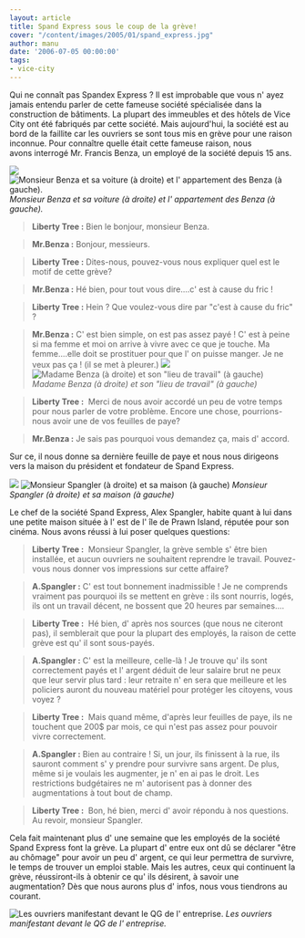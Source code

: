 ```yaml
---
layout: article
title: Spand Express sous le coup de la grève!
cover: "/content/images/2005/01/spand_express.jpg"
author: manu
date: '2006-07-05 00:00:00'
tags:
- vice-city
---
```


Qui ne connaît pas Spandex Express ? Il est improbable que vous n' ayez jamais entendu parler de cette fameuse société spécialisée dans la construction de bâtiments. La plupart des immeubles et des hôtels de Vice City ont été fabriqués par cette société. Mais aujourd'hui, la société est au bord de la faillite car les ouvriers se sont tous mis en grève pour une raison inconnue. Pour connaître quelle était cette fameuse raison, nous avons&nbsp;interrogé Mr. Francis Benza, un employé de la société depuis 15 ans.

![](/content/images/2005/01/maison_de_Spangler.jpg)
![Monsieur Benza et sa voiture (à droite) et l' appartement des Benza (à gauche).](/content/images/2005/01/Mr_Benza_et_sa_voiture.jpg)
_Monsieur Benza et sa voiture (à droite) et l' appartement des Benza (à gauche)._

> **Liberty Tree :** Bien le bonjour, monsieur Benza.

> **Mr.Benza :** Bonjour, messieurs.

> **Liberty Tree :** Dites-nous, pouvez-vous nous expliquer quel est le motif de cette grève?

> **Mr.Benza :** Hé bien, pour tout vous dire....c' est à cause du fric !

> **Liberty Tree :** Hein ? Que voulez-vous dire par "c'est à cause du fric" ?

> **Mr.Benza :** C' est bien simple, on est pas assez payé ! C' est à peine si ma femme et moi on arrive à vivre avec ce que je touche. Ma femme....elle doit se prostituer pour que l' on puisse manger. Je ne veux pas ça ! (il se met à pleurer.)
![](/content/images/2005/01/travail_de_Mme_Benza.jpg)
![Madame Benza (à droite) et son "lieu de travail" (à gauche)](/content/images/2005/01/Mme_Benza.jpg)
_Madame Benza (à droite) et son "lieu de travail" (à gauche)_

> **Liberty Tree :** &nbsp;Merci de nous avoir accordé un peu de votre temps pour nous parler de votre problème. Encore une chose, pourrions-nous avoir une de vos feuilles de paye?

> **Mr.Benza :** Je sais pas pourquoi vous demandez ça, mais d' accord.

Sur ce, il nous donne sa dernière feuille de paye et nous nous dirigeons vers la maison du président et fondateur de Spand Express.

![](/content/images/2005/01/maison_des_Benza.jpg)
![Monsieur Spangler (à droite) et sa maison (à gauche)](/content/images/2005/01/Mr_Spangler.jpg)
_Monsieur Spangler (à droite) et sa maison (à gauche)_

Le chef de la société Spand Express, Alex Spangler, habite quant à lui dans une petite maison située à l' est de l' île de Prawn Island, réputée pour son cinéma. Nous avons réussi à lui poser quelques questions:

> **Liberty Tree :** &nbsp;Monsieur Spangler, la grève semble s' être bien installée, et aucun ouvriers ne souhaitent reprendre le travail. Pouvez-vous nous donner vos impressions sur cette affaire?

> **A.Spangler :** C' est tout bonnement inadmissible ! Je ne comprends vraiment pas pourquoi ils se mettent en grève : ils sont nourris, logés, ils ont un travail décent, ne bossent que 20 heures par semaines....

> **Liberty Tree :** &nbsp;Hé bien, d' après nos sources (que nous ne citeront pas), il semblerait que pour la plupart des employés, la raison de cette grève est qu' il sont sous-payés.

> **A.Spangler :** C' est la meilleure, celle-là ! Je trouve qu' ils sont correctement payés et l' argent déduit de leur salaire brut ne peux que leur servir plus tard : leur retraite n' en sera que meilleure et les policiers auront du nouveau matériel pour protéger les citoyens, vous voyez ?

> **Liberty Tree :** &nbsp;Mais quand même, d'après leur feuilles de paye, ils ne touchent que 200$ par mois, ce qui n'est pas assez pour pouvoir vivre correctement.

> **A.Spangler :** Bien au contraire ! Si, un jour, ils finissent à la rue, ils sauront comment s' y prendre pour survivre sans argent. De plus, même si je voulais les augmenter, je n' en ai pas le droit. Les restrictions budgétaires ne m' autorisent pas à donner des augmentations à tout bout de champ.

> **Liberty Tree :** &nbsp;Bon, hé bien, merci d' avoir répondu à nos questions. Au revoir, monsieur Spangler.

Cela fait maintenant plus d' une semaine que les employés de la société Spand Express font la grève. La plupart d' entre eux ont dû se déclarer "être au chômage" pour avoir un peu d' argent, ce qui leur permettra de survivre, le temps de trouver un emploi stable. Mais les autres, ceux qui continuent la grève, réussiront-ils à obtenir ce qu' ils désirent, à savoir une augmentation? Dès que nous aurons plus d' infos, nous vous tiendrons au courant.

![Les ouvriers manifestant devant le QG de l' entreprise.](/content/images/2005/01/manifestation.jpg)
_Les ouvriers manifestant devant le QG de l' entreprise._

<!--kg-card-end: markdown-->

